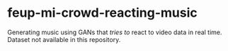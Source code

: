 # feup-mi-crowd-reacting-music

Generating music using GANs that *tries to* react to video data in real time.
Dataset not available in this repository.
